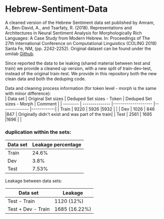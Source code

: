 # Hebrew-Sentiment-Data
A cleaned version of the Hebrew Sentiment data set published by Amram, A., Ben-David, A., and Tsarfaty, R. (2018). Representations and Architectures in Neural Sentiment Analysis for Morphologically Rich Languages: A Case Study from Modern Hebrew. In: Proceedings of The 27th International Conference on Computational Linguistics (COLING 2018) Santa Fe, NM, (pp. 2242-2252).
Original dataset can be found under the omilab [Github][1].  

Since reported the data to be leaking (shared material between test and train) we provide a cleaned up version, with a new split of train-dev-test, instead of the original train-test. We provide in this repository both the new clean data and both the deduping code.


Data and cleaning process information (for token level - morph is the same with minor difference):  
| Data set | Original Set sizes | Deduped Set sizes - Token     | Deduped Set sizes - Morph | Comment    |
| -------- | --------------     |--------------------           |--------------             |------------|
| Train    | 9220               |   5926                        |5932                       |            |
| Dev      | 1026               |   846                         |847                        | Originally didn't exist and was part of the train|
| Test     | 2561               |   1695                        |1696                       |             |
 
###   duplication within the sets:  

| Data set | Leakage percentage |
| -------- | -------------- |
| Train    | 24.6%          |
| Dev      | 3.8%           |
| Test     | 7.53%          |

Leakage between data sets: 

| Data set | Leakage |
| -------- | -------------- |
| Test - Train    | 1120 (12%)          |
| Test + Dev - Train      | 1685 (16.22%)          |


[1]:  https://github.com/omilab/Neural-Sentiment-Analyzer-for-Modern-Hebrew
